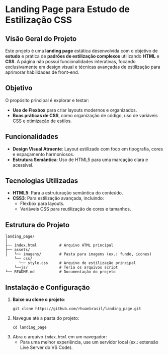 
# Landing Page para Estudo de Estilização CSS

## Visão Geral do Projeto
Este projeto é uma **landing page** estática desenvolvida com o objetivo de **estudo** e prática de **padrões de estilização complexos** utilizando **HTML** e **CSS**. A página não possui funcionalidades interativas, focando exclusivamente em design visual e técnicas avançadas de estilização para aprimorar habilidades de front-end.

## Objetivo
O propósito principal é explorar e testar:
- **Uso de Flexbox** para criar layouts modernos e organizados.
- **Boas práticas de CSS**, como organização de código, uso de variáveis CSS e otimização de estilos.

## Funcionalidades
- **Design Visual Atraente**: Layout estilizado com foco em tipografia, cores e espaçamento harmoniosos.
- **Estrutura Semântica**: Uso de HTML5 para uma marcação clara e acessível.

## Tecnologias Utilizadas
- **HTML5**: Para a estruturação semântica do conteúdo.
- **CSS3**: Para estilização avançada, incluindo:
  - Flexbox para layouts.
  - Variáveis CSS para reutilização de cores e tamanhos.

## Estrutura do Projeto
```
landing_page/
│
├── index.html          # Arquivo HTML principal
├── assets/
│   └── imagens/        # Pasta para imagens (ex.: fundo, ícones)
    └── css/
      └── style.css     # Arquivo de estilização principal
    └──js/              # Teria os arquivos script
└── README.md           # Documentação do projeto
```

## Instalação e Configuração
1. **Baixe ou clone o projeto**:
   ```
   git clone https://github.com/rhuanbrasil/landing_page.git
   ```
2. Navegue até a pasta do projeto:
   ```
   cd landing_page
   ```
3. Abra o arquivo `index.html` em um navegador:
   - Para uma melhor experiência, use um servidor local (ex.: extensão Live Server do VS Code).
